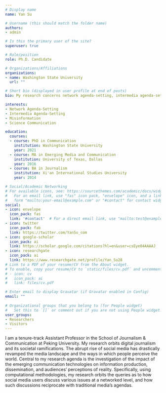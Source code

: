 ```yaml
---
# Display name
name: Yan Su

# Username (this should match the folder name)
authors:
- admin

# Is this the primary user of the site?
superuser: true

# Role/position
role: Ph.D. Candidate

# Organizations/Affiliations
organizations:
- name: Washington State University
  url: ""

# Short bio (displayed in user profile at end of posts)
bio: My research concerns network agenda-setting, intermedia agenda-setting, and political participation.

interests:
- Network Agenda-Setting
- Intermedia Agenda-Setting
- Misinformation
- Science Communication

education:
  courses:
  - course: PhD in Communication
    institution: Washington State University
    year: 2021 
  - course: MA in Emerging Media and Communication
    institution: University of Texas, Dallas
    year: 2016
  - course: BA in Journalism
    institution: Xi'an International Studies University
    year: 2014

# Social/Academic Networking
# For available icons, see: https://sourcethemes.com/academic/docs/widgets/#icons
#   For an email link, use "fas" icon pack, "envelope" icon, and a link in the
#   form "mailto:your-email@example.com" or "#contact" for contact widget.
social:
- icon: envelope
  icon_pack: fas
  link: '#contact'  # For a direct email link, use "mailto:test@example.org".
- icon: twitter
  icon_pack: fab
  link: https://twitter.com/YanSu_com
- icon: google-scholar
  icon_pack: ai
  link: https://scholar.google.com/citations?hl=en&user=csEye04AAAAJ
- icon: researchgate
  icon_pack: ai
  link: https://www.researchgate.net/profile/Yan_Su28
# Link to a PDF of your resume/CV from the About widget.
# To enable, copy your resume/CV to `static/files/cv.pdf` and uncomment the lines below.  
# - icon: cv
#   icon_pack: ai
#   link: files/cv.pdf

# Enter email to display Gravatar (if Gravatar enabled in Config)
email: ""
  
# Organizational groups that you belong to (for People widget)
#   Set this to `[]` or comment out if you are not using People widget.  
user_groups:
- Researchers
- Visitors
---
```


I am a tenure-track Assistant Professor in the School of Journalism & Communication at Peking University. My research orbits digital journalism and its societal ramifications. The abrupt rise of social media has drastically revamped the media landscape and the ways in which people perceive the world. Central to my research agenda is the investigation of the impact of the emerging communication technologies on information production, dissemination, and audiences’ perceptions of reality. Specifically, using computational methodologies, my research orbits the queries as to how social media users discuss various issues at a networked level, and how such discussions reciprocate with traditional media’s agendas.  
